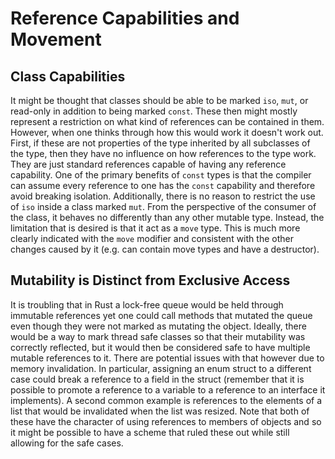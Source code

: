# Reference Capabilities and Movement

## Class Capabilities

It might be thought that classes should be able to be marked `iso`, `mut`, or read-only in addition
to being marked `const`. These then might mostly represent a restriction on what kind of references
can be contained in them. However, when one thinks through how this would work it doesn't work out.
First, if these are not properties of the type inherited by all subclasses of the type, then they
have no influence on how references to the type work. They are just standard references capable of
having any reference capability. One of the primary benefits of `const` types is that the compiler
can assume every reference to one has the `const` capability and therefore avoid breaking isolation.
Additionally, there is no reason to restrict the use of `iso` inside a class marked `mut`. From the
perspective of the consumer of the class, it behaves no differently than any other mutable type.
Instead, the limitation that is desired is that it act as a `move` type. This is much more clearly
indicated with the `move` modifier and consistent with the other changes caused by it (e.g. can
contain move types and have a destructor).

## Mutability is Distinct from Exclusive Access

It is troubling that in Rust a lock-free queue would be held through immutable references yet one
could call methods that mutated the queue even though they were not marked as mutating the object.
Ideally, there would be a way to mark thread safe classes so that their mutability was correctly
reflected, but it would then be considered safe to have multiple mutable references to it. There are
potential issues with that however due to memory invalidation. In particular, assigning an enum
struct to a different case could break a reference to a field in the struct (remember that it is
possible to promote a reference to a variable to a reference to an interface it implements). A
second common example is references to the elements of a list that would be invalidated when the
list was resized. Note that both of these have the character of using references to members of
objects and so it might be possible to have a scheme that ruled these out while still allowing for
the safe cases.
